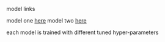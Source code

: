 model links

model one [here](https://drive.google.com/file/d/1HvyeciNyLnCaAMoGA4un8eO9ZWqIR_tB/view?usp=share_link)
model two [here]()

each model is trained with different tuned hyper-parameters
